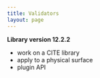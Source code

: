 ```yaml
---
title: Validators
layout: page
---
```


**Library version 12.2.2**


- work on a CITE library
- apply to a physical surface
- plugin API
